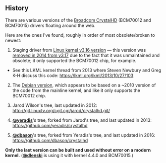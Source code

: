 ## History

There are various versions of the [Broadcom
CrystalHD](http://kodi.wiki/view/Broadcom_Crystal_HD) (BCM70012 and
BCM70015) drivers floating around the web.

Here are the ones I've found, roughly in order of most obsolete/broken to newest:

1. Staging driver from [Linux kernel v3.16 version](https://git.kernel.org/cgit/linux/kernel/git/gregkh/staging.git/tree/drivers/staging/crystalhd?h=v3.16)
  — this version was [removed in 2014 from v3.17](http://lkml.iu.edu/hypermail/linux/kernel/1408.0/01475.html) due to
  the fact that it was unmaintained and obsolete; it only supported the
  BCM70012 chip, for example.

  * See this LKML kernel thread from 2013 where Steven Newbury and Greg K-H discuss this code: https://lkml.org/lkml/2013/10/27/103

2. The [Debian version](http://anonscm.debian.org/cgit/pkg-multimedia/crystalhd.git),
   which appears to be based on a ~2010 version of the code from the
   mainline kernel, and like it only supports the BCM70012 chip.

3. Jarod Wilson's tree, last updated in 2012: http://git.linuxtv.org/cgit.cgi/jarod/crystalhd.git/

4. [**@yeradis**](http://github.com/yeradis)'s tree, forked from Jarod's tree, and last updated in 2013: https://github.com/yeradis/crystalhd

5. [**@dbason**](http://github.com/dbason)'s tree, forked from Yeradis's tree, and last updated in 2016: https://github.com/dbason/crystalhd

**Only the last version can be built and used without error on a modern kernel.** ([**@dlenski**](http://github.com/dlenski) is using it with kernel 4.4.0 and BCM70015.)


